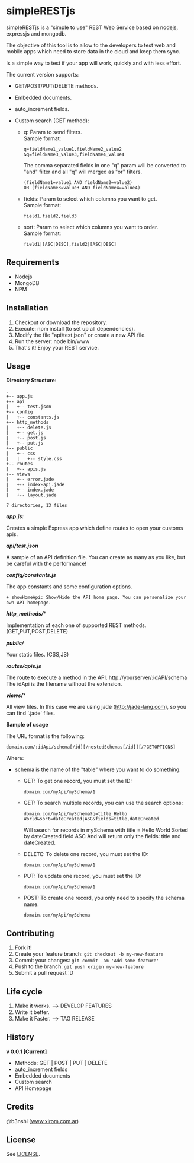 # simpleRESTjs

simpleRESTjs is a "simple to use" REST Web Service based on nodejs, expressjs and mongodb.

The objective of this tool is to allow to the developers to test web and mobile apps which need to store data in the cloud and keep them sync.

Is a simple way to test if your app will work, quickly and with less effort.

The current version supports:
- GET/POST/PUT/DELETE methods.
- Embedded documents.
- auto_increment fields.
- Custom search (GET method):

  - q: Param to send filters.  
    Sample format:  
    ```
    q=fieldName1_value1,fieldName2_value2
    &q=fieldName3_value3,fieldName4_value4
    ```

    The comma separated fields in one "q" param will be converted to "and" filter and all "q" will merged as "or" filters.  
    ```
    (fieldName1=value1 AND fieldName2=value2)
    OR (fieldName3=value3 AND fieldName4=value4)
    ```

  - fields: Param to select which columns you want to get.  
    Sample format:  
    ```
    field1,field2,field3
    ```

  - sort: Param to select which columns you want to order.  
    Sample format:  
    ```
    field1|[ASC|DESC],field2|[ASC|DESC]
    ```

## Requirements

- Nodejs
- MongoDB
- NPM

## Installation

1. Checkout or download the repository.
2. Execute: npm install (to set up all dependencies).
3. Modify the file "api/test.json" or create a new API file.
4. Run the server: node bin/www
5. That's it! Enjoy your REST service.

## Usage

**Directory Structure:**

```
.
+-- app.js
+-- api
|   +-- test.json
+-- config
|   +-- constants.js
+-- http_methods
|   +-- delete.js
|   +-- get.js
|   +-- post.js
|   +-- put.js
+-- public
|   +-- css
|   |   +-- style.css
+-- routes
|   +-- apis.js
+-- views
|   +-- error.jade
|   +-- index-api.jade
|   +-- index.jade
|   +-- layout.jade

7 directories, 13 files
```

***app.js:***

Creates a simple Express app which define routes to open your customs apis.

***api/test.json***

A sample of an API definition file. You can create as many as you like, but be careful with the performance!

***config/constants.js***

The app constants and some configuration options.
  ```
  + showHomeApi: Show/Hide the API home page. You can personalize your own API homepage.
  ```

***http_methods/****

Implementation of each one of supported REST methods. (GET,PUT,POST,DELETE)

***public/***

Your static files. (CSS,JS)

***routes/apis.js***

The route to execute a method in the API.
    http://yourserver/:idAPI/schema
The idApi is the filename without the extension.

***views/****

All view files. In this case we are using jade (http://jade-lang.com), so you can find '.jade' files.

**Sample of usage**

The URL format is the following:  
  ```
  domain.com/:idApi/schema[/id][/nestedSchemas[/id]][/?GETOPTIONS]
  ```

Where:

- schema is the name of the "table" where you want to do something.  
  - GET: To get one record, you must set the ID:  
    ```
    domain.com/myApi/mySchema/1
    ```

  - GET: To search multiple records, you can use the search options:  
    ```
    domain.com/myApi/mySchema?q=title_Hello World&sort=dateCreated|ASC&fields=title,dateCreated
    ```

    Will search for records in mySchema with title = Hello World
    Sorted by dateCreated field ASC
    And will return only the fields: title and dateCreated.

  - DELETE: To delete one record, you must set the ID:  
    ```
    domain.com/myApi/mySchema/1
    ```

  - PUT: To update one record, you must set the ID:  
    ```
    domain.com/myApi/mySchema/1
    ```

  - POST: To create one record, you only need to specify the schema name.
    ```
    domain.com/myApi/mySchema
    ```

## Contributing

1. Fork it!
2. Create your feature branch: `git checkout -b my-new-feature`
3. Commit your changes: `git commit -am 'Add some feature'`
4. Push to the branch: `git push origin my-new-feature`
5. Submit a pull request :D

## Life cycle

1. Make it works. --> DEVELOP FEATURES
2. Write it better.
3. Make it Faster. --> TAG RELEASE

## History

**v 0.0.1 [Current]**

- Methods: GET | POST | PUT | DELETE
- auto_increment fields
- Embedded documents
- Custom search
- API Homepage

## Credits

@b3nshi (www.xirom.com.ar)

## License

See [LICENSE](https://github.com/b3nshi/simpleRESTjs/blob/master/LICENSE).
